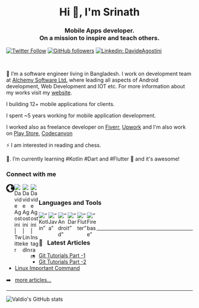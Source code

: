 <h1 align="center">Hi 👋, I'm Srinath</h1>
<h3 align="center">Mobile Apps developer. <br /> On a mission to inspire and teach others.</h3>

[![Twitter Follow](https://img.shields.io/twitter/follow/hellosknath?color=1DA1F2&label=Followers&logo=twitter&style=for-the-badge)][twitter]
[![GitHub followers](https://img.shields.io/github/followers/hellosknath?logo=GitHub&style=for-the-badge)][github]
[![Linkedin: DavideAgostini](https://img.shields.io/badge/-CONNECT-blue?style=for-the-badge&logo=Linkedin&link=https://www.linkedin.com/in/hellosknath/)][linkedin]

<br />

🔭  I’m a software engineer living in Bangladesh. I work on development team at [Alchemy Software Ltd.](https://www.alchemy-bd.com/) where leading all aspects of Android development, Web Development and IOT etc. For more information about my works visit my [website](https://sriidea.com).

I building 12+ mobile applications for clients.

I spent ~5 years working for mobile application development.

I worked also as freelance developer on [Fiverr](https://www.fiverr.com/), [Upwork](https://www.upwork.com/) and I'm also work on [Play Store](https://play.google.com/store/apps), [Codecanyon](https://codecanyon.net/category/mobile/android)

⚡ I am interested in reading and chess.

🌱. I’m currently learning #Kotlin #Dart and #Flutter 💙 and it's awesome!


### Connect with me

[<img align="left" alt="Davide Agostini | Website" width="22px" src="https://raw.githubusercontent.com/iconic/open-iconic/master/svg/globe.svg" />][website]
[<img align="left" alt="Davide Agostini | Twitter" width="22px" src="https://cdn.jsdelivr.net/npm/simple-icons@v3/icons/twitter.svg" />][twitter]
[<img align="left" alt="Davide Agostini | LinkedIn" width="22px" src="https://cdn.jsdelivr.net/npm/simple-icons@v3/icons/linkedin.svg" />][linkedin]
[<img align="left" alt="Davide Agostini | Instagram" width="22px" src="https://cdn.jsdelivr.net/npm/simple-icons@v3/icons/instagram.svg" />][instagram]

<br />

### Languages and Tools

[<img align="left" alt=“Kotlin” width="26px" src="https://www.vectorlogo.zone/logos/kotlinlang/kotlinlang-icon.svg" />][website]
[<img align="left" alt=“Java” width="26px" src="https://www.vectorlogo.zone/logos/java/java-icon.svg" />][website]
[<img align="left" alt=“Android” width="26px" src="https://www.vectorlogo.zone/logos/android/android-icon.svg" />][website]
[<img align="left" alt=“Dart” width="26px" src="https://www.vectorlogo.zone/logos/dartlang/dartlang-icon.svg" />][website]
[<img align="left" alt=“Flutter” width="26px" src="https://www.vectorlogo.zone/logos/flutterio/flutterio-icon.svg" />][website]
[<img align="left" alt=“Firebase” width="26px" src="https://www.vectorlogo.zone/logos/firebase/firebase-icon.svg" />][website]


<br />
<br />

---

### 📑 &ensp;Latest Articles

<!-- BLOG:START -->
- [Git Tutorials Part -1](https://www.sriidea.com/2021/02/how-to-manage-git-part-1.html)
- [Git Tutorials Part -2](https://www.sriidea.com/2021/05/how-to-manage-git-part-2.html)
- [Linux Important Command](https://www.sriidea.com/2021/05/important-ubuntu-based-linux-commands.html)
<!-- BLOG:END -->

➡️ &ensp;[more articles...](https://www.sriidea.com/)

---

[website]: https://www.sriidea.com
[twitter]: https://twitter.com/intent/follow?original_referer=https%3A%2F%2Fgithub.com%2Fhellosknath&screen_name=hellosknath
[linkedin]: https://linkedin.com/in/hellosknath
[github]: https://github.com/hellosknath
[instagram]: https://www.instagram.com/hellosknath


<!-- Following
[![GitHub followers](https://img.shields.io/github/followers/DavideAgostini?logo=GitHub&style=for-the-badge)][github]

[github]: https://github.com/DavideAgostini
-->


![Valdio's GitHub stats](https://github-readme-stats.vercel.app/api?username=valdio&show_icons=true&count_private=true&include_all_commits=true&theme=github_dark)
